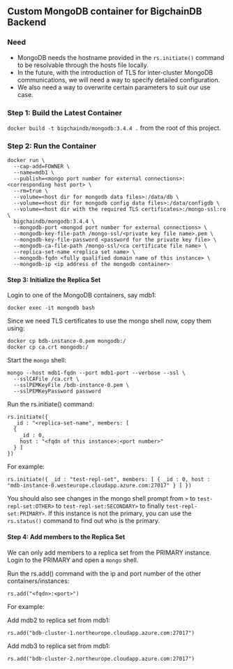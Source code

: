 ## Custom MongoDB container for BigchainDB Backend

### Need

*  MongoDB needs the hostname provided in the `rs.initiate()` command to be
   resolvable through the hosts file locally.
*  In the future, with the introduction of TLS for inter-cluster MongoDB
   communications, we will need a way to specify detailed configuration.
*  We also need a way to overwrite certain parameters to suit our use case.


### Step 1: Build the Latest Container

`docker build -t bigchaindb/mongodb:3.4.4 .` from the root of this project.


### Step 2: Run the Container

```
docker run \
  --cap-add=FOWNER \
  --name=mdb1 \
  --publish=<mongo port number for external connections>:<corresponding host port> \
  --rm=true \
  --volume=<host dir for mongodb data files>:/data/db \
  --volume=<host dir for mongodb config data files>:/data/configdb \
  --volume=<host dir with the required TLS certificates>:/mongo-ssl:ro \
  bigchaindb/mongodb:3.4.4 \
  --mongodb-port <mongod port number for external connections> \
  --mongodb-key-file-path /mongo-ssl/<private key file name>.pem \
  --mongodb-key-file-password <password for the private key file> \
  --mongodb-ca-file-path /mongo-ssl/<ca certificate file name> \
  --replica-set-name <replica set name> \
  --mongodb-fqdn <fully qualified domain name of this instance> \
  --mongodb-ip <ip address of the mongodb container>
```

#### Step 3: Initialize the Replica Set

Login to one of the MongoDB containers, say mdb1:

`docker exec -it mongodb bash`

Since we need TLS certificates to use the mongo shell now, copy them using:

```
docker cp bdb-instance-0.pem mongodb:/
docker cp ca.crt mongodb:/
```

Start the `mongo` shell:

```
mongo --host mdb1-fqdn --port mdb1-port --verbose --ssl \
  --sslCAFile /ca.crt \
  --sslPEMKeyFile /bdb-instance-0.pem \
  --sslPEMKeyPassword password
```

Run the rs.initiate() command:
```
rs.initiate({ 
  _id : "<replica-set-name", members: [
  { 
    _id : 0,
    host : "<fqdn of this instance>:<port number>"
  } ]
})
```

For example:

```
rs.initiate({ _id : "test-repl-set", members: [ { _id : 0, host :
"mdb-instance-0.westeurope.cloudapp.azure.com:27017" } ] })
```

You should also see changes in the mongo shell prompt from `>` to
`test-repl-set:OTHER>` to `test-repl-set:SECONDARY>` to finally
`test-repl-set:PRIMARY>`.
If this instance is not the primary, you can use the `rs.status()` command to
find out who is the primary.


#### Step 4: Add members to the Replica Set

We can only add members to a replica set from the PRIMARY instance.
Login to the PRIMARY and open a `mongo` shell.

Run the rs.add() command with the ip and port number of the other
containers/instances:
```
rs.add("<fqdn>:<port>")
```

For example:

Add mdb2 to replica set from mdb1:
```
rs.add("bdb-cluster-1.northeurope.cloudapp.azure.com:27017")
```

Add mdb3 to replica set from mdb1:
```
rs.add("bdb-cluster-2.northeurope.cloudapp.azure.com:27017")
```

